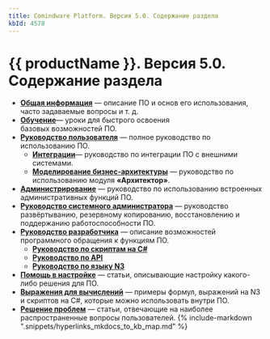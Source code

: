 ```yaml
---
title: Comindware Platform. Версия 5.0. Содержание раздела
kbId: 4578
---
```


# {{ productName }}. Версия 5.0. Содержание раздела

- **[Общая информация](https://kb.comindware.ru/category.php?id=799)** — описание ПО и основ его использования, часто задаваемые вопросы и т. д.
- [**Обучение**](https://kb.comindware.ru/category.php?id=870)— уроки для быстрого освоения базовых возможностей ПО.
- [**Руководство пользователя**](https://kb.comindware.ru/category.php?id=817) — полное руководство по использованию ПО.
    - **[Интеграции](https://kb.comindware.ru/category.php?id=872)**— руководство по интеграции ПО с внешними системами.
    - [**Моделирование бизнес-архитектуры**](https://kb.comindware.ru/category.php?id=861) — руководство по использованию модуля **«Архитектор»**.
- [**Администрирование**](https://kb.comindware.ru/category.php?id=818) — руководство по использованию встроенных административных функций ПО.
- [**Руководство системного администратора**](https://kb.comindware.ru/category.php?id=802) — руководство развёртыванию, резервному копированию, восстановлению и поддержанию работоспособности ПО.
- [**Руководство разработчика**](2580) — описание возможностей программного обращения к функциям ПО.
    - [**Руководство по скриптам на C#**](https://kb.comindware.ru/category.php?id=869)
    - [**Руководство по API**](https://kb.comindware.ru/category.php?id=868 "Руководство по API")
    - [**Руководство по языку N3**](https://kb.comindware.ru/category.php?id=867 "Руководство по языку N3")
- [**Помощь в настройке**](https://kb.comindware.ru/category.php?id=871) — статьи, описывающие настройку какого-либо решения для ПО.
- [**Выражения для вычислений**](https://kb.comindware.ru/category.php?id=876) — примеры формул, выражений на N3 и скриптов на C#, которые можно использовать внутри ПО.
- [**Решение проблем**](https://kb.comindware.ru/category.php?id=887) — статьи, отвечающие на наиболее распространенные вопросы пользователей.
{% include-markdown ".snippets/hyperlinks_mkdocs_to_kb_map.md" %}
